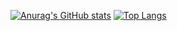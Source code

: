 [![Anurag's GitHub stats](https://github-readme-stats.vercel.app/api?username=kuhsinyv&count_private=true&show_icons=true&theme=tokyonight)](https://github.com/anuraghazra/github-readme-stats)
[![Top Langs](https://github-readme-stats.vercel.app/api/top-langs/?username=kuhsinyv&count_private=true&show_icons=true&theme=tokyonight)](https://github.com/anuraghazra/github-readme-stats)